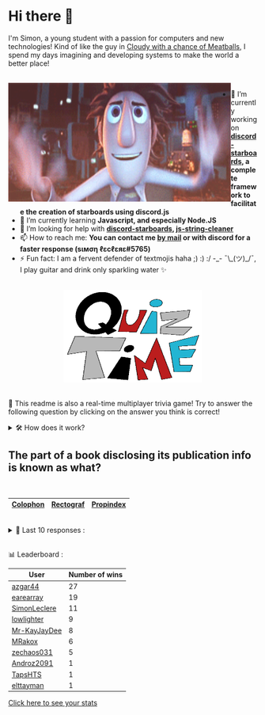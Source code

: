 # Hi there 👋

I'm Simon, a young student with a passion for computers and new technologies!
Kind of like the guy in [Cloudy with a chance of Meatballs](https://www.youtube.com/watch?v=dQw4w9WgXcQ), I spend my days imagining and developing systems to make the world a better place!

<br>

<img width="450" height="240" src="./assets/cloudyWithAChanceOfMeatBalls.gif" align=left>

- 🔭 I’m currently working on **[discord-starboards](https://github.com/SimonLeclere/discord-starboards), a complete framework to facilitate the creation of starboards using discord.js**
- 🌱 I’m currently learning **Javascript, and especially Node.JS**
- 🤔 I’m looking for help with **[discord-starboards](https://github.com/SimonLeclere/discord-starboards), [js-string-cleaner](https://github.com/SimonLeclere/Js-String-Cleaner)**
- 📫 How to reach me: **You can contact me [by mail](mailto:simon-leclere@orange.fr) or with discord for a faster response (sιмση ℓεcℓεяε#5765)**
- ⚡ Fun fact: I am a fervent defender of textmojis haha ;) :) :/ -\_- ¯\\\_(ツ)\_/¯, I play guitar and drink only sparkling water ✨

<br>

<center><img width="280" height="187" src="./assets/quizTime.gif"></center>

<br>

🎲 This readme is also a real-time multiplayer trivia game! Try to answer the following question by clicking on the answer you think is correct!
<details>
  <summary>🛠️ How does it work?</summary>
  Each answer is a link to a pre-filled issue. When you press "Submit new issue", it triggers a Github action workflow that compares your answer with the correct answer, finds a new question and updates the readme.md file. Not bad huh?! This whole process only takes about 20 seconds!
</details>

## The part of a book disclosing its publication info is known as what?

<br>

| [Colophon](https://github.com/SimonLeclere/SimonLeclere/issues/new?title=quiz%7C3599%7CColophon&body=Just%20click%20'Submit%20new%20issue'.) | [Rectograf](https://github.com/SimonLeclere/SimonLeclere/issues/new?title=quiz%7C3599%7CRectograf&body=Just%20click%20'Submit%20new%20issue'.) | [Propindex](https://github.com/SimonLeclere/SimonLeclere/issues/new?title=quiz%7C3599%7CPropindex&body=Just%20click%20'Submit%20new%20issue'.) |
| - | - | - | 

<br>

<details>
  <summary>📒 Last 10 responses :</summary>

- **azgar44** answered **Strawberry** to `Botanically speaking, which of these fruits is NOT a berry?` (Good answer)
- **azgar44** answered **March 9, 2017** to `When was the video game "P.A.M.E.L.A." released on Steam?` (Good answer)
- **azgar44** answered **visa** to `Which of the following must be obtained by foreigners wishing to permanently reside in the US?` (Good answer)
- **azgar44** answered **Credit** to `What type of card is typically used to make purchases at stores?` (Good answer)
- **azgar44** answered **Cockney** to `A Londoner born within earshot of the St. Mary-le-Bow bells is said to be what?` (Good answer)
- **azgar44** answered **True** to `The Hundred Years&#039; War was fought for more than a hundred years.` (Good answer)
- **azgar44** answered **$10** to `If you have a 'sawbuck' how much money do you have?` (Good answer)
- **azgar44** answered **Ares** to `In Greek mythology, who abandoned his mother and sister to fight alongside the Trojans?` (Good answer)
- **azgar44** answered **Blanche** to `Who is the leader of Team Mystic in Pok&eacute;mon Go?` (Good answer)
- **SimonLeclere** answered **Android** to `This mobile OS held the largest market share in 2012.` (Wrong answer)

</details>

<br>

📊 Leaderboard :

| User | Number of wins |
|-|-|
| [azgar44](https://github.com/azgar44) | 27 |
| [earearray](https://github.com/earearray) | 19 |
| [SimonLeclere](https://github.com/SimonLeclere) | 11 |
| [lowlighter](https://github.com/lowlighter) | 9 |
| [Mr-KayJayDee](https://github.com/Mr-KayJayDee) | 8 |
| [MRakox](https://github.com/MRakox) | 6 |
| [zechaos031](https://github.com/zechaos031) | 5 |
| [Androz2091](https://github.com/Androz2091) | 1 |
| [TapsHTS](https://github.com/TapsHTS) | 1 |
| [elttayman](https://github.com/elttayman) | 1 |

[Click here to see your stats](https://github.com/SimonLeclere/SimonLeclere/issues/new?title=MyStats&body=Just%20click%20%27Submit%20new%20issue%27.)